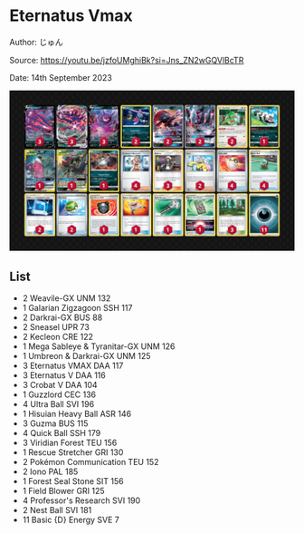 # Eternatus Vmax

Author: じゅん

Source: <https://youtu.be/jzfoUMghiBk?si=Jns_ZN2wGQVlBcTR>

Date: 14th September 2023

![decklist](../../images/OBF/Eternatus%20Vmax/2-%20Eternatus%20Vmax.png)

## List

* 2 Weavile-GX UNM 132
* 1 Galarian Zigzagoon SSH 117
* 2 Darkrai-GX BUS 88
* 2 Sneasel UPR 73
* 2 Kecleon CRE 122
* 1 Mega Sableye & Tyranitar-GX UNM 126
* 1 Umbreon & Darkrai-GX UNM 125
* 3 Eternatus VMAX DAA 117
* 3 Eternatus V DAA 116
* 3 Crobat V DAA 104
* 1 Guzzlord CEC 136
* 4 Ultra Ball SVI 196
* 1 Hisuian Heavy Ball ASR 146
* 3 Guzma BUS 115
* 4 Quick Ball SSH 179
* 3 Viridian Forest TEU 156
* 1 Rescue Stretcher GRI 130
* 2 Pokémon Communication TEU 152
* 2 Iono PAL 185
* 1 Forest Seal Stone SIT 156
* 1 Field Blower GRI 125
* 4 Professor's Research SVI 190
* 2 Nest Ball SVI 181
* 11 Basic {D} Energy SVE 7
